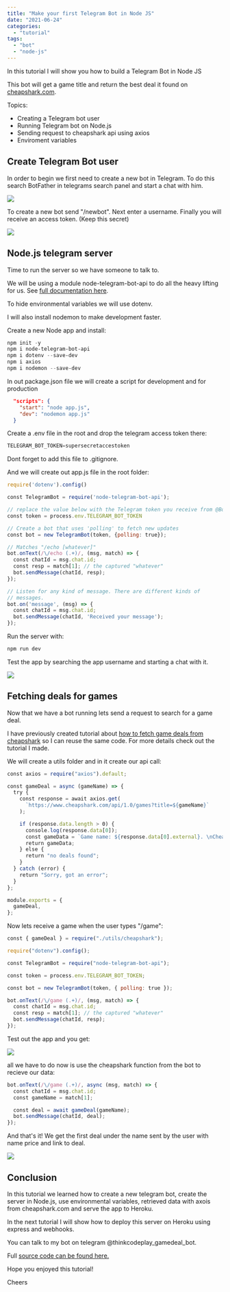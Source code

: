 ```yaml
---
title: "Make your first Telegram Bot in Node JS"
date: "2021-06-24"
categories: 
  - "tutorial"
tags: 
  - "bot"
  - "node-js"
---
```


In this tutorial I will show you how to build a Telegram Bot in Node JS

This bot will get a game title and return the best deal it found on [cheapshark.com](https://www.cheapshark.com/).

Topics:

- Creating a Telegram bot user
- Running Telegram bot on Node.js
- Sending request to cheapshark api using axios
- Enviroment variables

## Create Telegram Bot user

In order to begin we first need to create a new bot in Telegram. To do this search BotFather in telegrams search panel and start a chat with him.

![](../../../../../../../static/from-blog/2021/06/2021-06-24-how-to-make-a-telegram-bot-in-node-js/images/image.png)

To create a new bot send "/newbot". Next enter a username. Finally you will receive an access token. (Keep this secret)

![](../../../../../../../static/from-blog/2021/06/2021-06-24-how-to-make-a-telegram-bot-in-node-js/images/image-1.png)

## Node.js telegram server

Time to run the server so we have someone to talk to.

We will be using a module node-telegram-bot-api to do all the heavy lifting for us. See [full documentation here](https://github.com/yagop/node-telegram-bot-api).

To hide environmental variables we will use dotenv.

I will also install nodemon to make development faster.

Create a new Node app and install:

```powershell
npm init -y
npm i node-telegram-bot-api
npm i dotenv --save-dev
npm i axios
npm i nodemon --save-dev
```

In out package.json file we will create a script for development and for production

```json
  "scripts": {
    "start": "node app.js",
    "dev": "nodemon app.js"
  }
```

Create a .env file in the root and drop the telegram access token there:

```powershell
TELEGRAM_BOT_TOKEN=supersecretaccestoken
```

Dont forget to add this file to .gitignore.

And we will create out app.js file in the root folder:

```javascript
require('dotenv').config()

const TelegramBot = require('node-telegram-bot-api');

// replace the value below with the Telegram token you receive from @BotFather
const token = process.env.TELEGRAM_BOT_TOKEN

// Create a bot that uses 'polling' to fetch new updates
const bot = new TelegramBot(token, {polling: true});

// Matches "/echo [whatever]"
bot.onText(/\/echo (.+)/, (msg, match) => {
  const chatId = msg.chat.id;
  const resp = match[1]; // the captured "whatever"
  bot.sendMessage(chatId, resp);
});

// Listen for any kind of message. There are different kinds of
// messages.
bot.on('message', (msg) => {
  const chatId = msg.chat.id;
  bot.sendMessage(chatId, 'Received your message');
});
```

Run the server with:

```powershell
npm run dev
```

Test the app by searching the app username and starting a chat with it.

![](../../../../../../../static/from-blog/2021/06/2021-06-24-how-to-make-a-telegram-bot-in-node-js/images/image-3.png)

## Fetching deals for games

Now that we have a bot running lets send a request to search for a game deal.

I have previously created tutorial about [how to fetch game deals from cheapshark](https://thinkcodeplay.com/full-stack-guide-wishlist-02-http-request-from-node/) so I can reuse the same code. For more details check out the tutorial I made.

We will create a utils folder and in it create our api call:

```javascript
const axios = require("axios").default;

const gameDeal = async (gameName) => {
  try {
    const response = await axios.get(
      `https://www.cheapshark.com/api/1.0/games?title=${gameName}`
    );

    if (response.data.length > 0) {
      console.log(response.data[0]);
      const gameData = `Game name: ${response.data[0].external}. \nCheapest price found: ${response.data[0].cheapest}. \nDeal Link: https://www.cheapshark.com/redirect?dealID=${response.data[0].cheapestDealID}`;
      return gameData;
    } else {
      return "no deals found";
    }
  } catch (error) {
    return "Sorry, got an error";
  }
};

module.exports = {
  gameDeal,
};
```

Now lets receive a game when the user types "/game":

```javascript
const { gameDeal } = require("./utils/cheapshark");

require("dotenv").config();

const TelegramBot = require("node-telegram-bot-api");

const token = process.env.TELEGRAM_BOT_TOKEN;

const bot = new TelegramBot(token, { polling: true });

bot.onText(/\/game (.+)/, (msg, match) => {
  const chatId = msg.chat.id;
  const resp = match[1]; // the captured "whatever"
  bot.sendMessage(chatId, resp);
});
```

Test out the app and you get:

![](../../../../../../../static/from-blog/2021/06/2021-06-24-how-to-make-a-telegram-bot-in-node-js/images/image-4.png)

all we have to do now is use the cheapshark function from the bot to recieve our data:

```javascript
bot.onText(/\/game (.+)/, async (msg, match) => {
  const chatId = msg.chat.id;
  const gameName = match[1];

  const deal = await gameDeal(gameName);
  bot.sendMessage(chatId, deal);
});
```

And that's it! We get the first deal under the name sent by the user with name price and link to deal.

![](../../../../../../../static/from-blog/2021/06/2021-06-24-how-to-make-a-telegram-bot-in-node-js/images/image-5.png)

## Conclusion

In this tutorial we learned how to create a new telegram bot, create the server in Node.js, use environmental variables, retrieved data with axois from cheapshark.com and serve the app to Heroku.

In the next tutorial I will show how to deploy this server on Heroku using express and webhooks.

You can talk to my bot on telegram @thinkcodeplay\_gamedeal\_bot.

Full [source code can be found here.](https://github.com/ThinkCodePlay/telegram-bot-gamedeal-node.js)

Hope you enjoyed this tutorial!

Cheers
